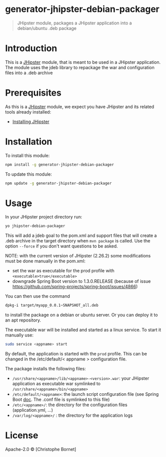 # generator-jhipster-debian-packager

> JHipster module, packages a JHipster application into a debian/ubuntu .deb package

# Introduction

This is a [JHipster](http://jhipster.github.io/) module, that is meant to be used in a JHipster application.
The module uses the jdeb library to repackage the war and configuration files into a .deb archive

# Prerequisites

As this is a [JHipster](http://jhipster.github.io/) module, we expect you have JHipster and its related tools already installed:

- [Installing JHipster](https://jhipster.github.io/installation.html)

# Installation

To install this module:

```bash
npm install -g generator-jhipster-debian-packager
```

To update this module:
```bash
npm update -g generator-jhipster-debian-packager
```

# Usage

In your JHipster project directory run:
```bash
yo jhipster-debian-packager
```
This will add a jdeb goal to the pom.xml and support files that will create a .deb archive in the target directory when ```mvn package``` is called.
Use the option ```--force``` if you don't want questions to be asked.

NOTE: with the current version of JHipster (2.26.2) some modifications must be done manually in the pom.xml:
* set the war as executable for the prod profile with ```<executable>true</executable>```
* downgrade Spring Boot version to 1.3.0.RELEASE (because of issue https://github.com/spring-projects/spring-boot/issues/4866)

You can then use the command
```bash
dpkg-i target/myapp_0.0.1~SNAPSHOT_all.deb
```
to install the package on a debian or ubuntu server. Or you can deploy it to an apt repository.

The executable war will be installed and started as a linux service. To start it manually use:
```bash
sudo service <appname> start
```
By default, the application is started with the ```prod``` profile. This can be changed in the /etc/default/< appname > configuration file.

The package installs the following files:
* ```/usr/share/<appname>/lib/<appname>-<version>.war```: your JHipster application as executable war symlinked to ```/usr/share/<appname>/bin/<appname>```
* ```/etc/default/<appname>```: the launch script configuration file (see Spring Boot [doc](https://docs.spring.io/spring-boot/docs/current/reference/html/deployment-install.html#deployment-script-customization-conf-file). The .conf file is symlinked to this file)
* ```/etc/<appname>/```: the directory for the configuration files (application.yml, ...)
* ```/var/log/<appname>/``` : the directory for the application logs

# License

Apache-2.0 © [Christophe Bornet]

[npm-image]: https://img.shields.io/npm/v/generator-jhipster-debian-packager.svg
[npm-url]: https://npmjs.org/package/generator-jhipster-debian-packager
[travis-image]: https://travis-ci.org/cbornet/generator-jhipster-debian-packager.svg?branch=master
[travis-url]: https://travis-ci.org/cbornet/generator-jhipster-debian-packager
[daviddm-image]: https://david-dm.org/cbornet/generator-jhipster-debian-packager.svg?theme=shields.io
[daviddm-url]: https://david-dm.org/cbornet/generator-jhipster-module
